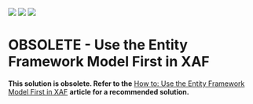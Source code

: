 <!-- default badges list -->
![](https://img.shields.io/endpoint?url=https://codecentral.devexpress.com/api/v1/VersionRange/128594755/18.1.5%2B)
[![](https://img.shields.io/badge/Open_in_DevExpress_Support_Center-FF7200?style=flat-square&logo=DevExpress&logoColor=white)](https://supportcenter.devexpress.com/ticket/details/E4374)
[![](https://img.shields.io/badge/📖_How_to_use_DevExpress_Examples-e9f6fc?style=flat-square)](https://docs.devexpress.com/GeneralInformation/403183)
<!-- default badges end -->
# OBSOLETE - Use the Entity Framework Model First in XAF


<p><strong>This solution is obsolete. Refer to the</strong> <a href="http://documentation.devexpress.com/#Xaf/CustomDocument3444"><u>How to: Use the Entity Framework Model First in XAF</u></a> <strong>article for a recommended solution.</strong>

<br/>


